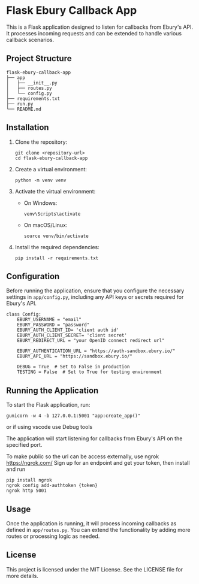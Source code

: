 # Flask Ebury Callback App

This is a Flask application designed to listen for callbacks from Ebury's API. It processes incoming requests and can be extended to handle various callback scenarios.

## Project Structure

```
flask-ebury-callback-app
├── app
│   ├── __init__.py
│   ├── routes.py
│   └── config.py
├── requirements.txt
├── run.py
└── README.md
```

## Installation

1. Clone the repository:
   ```
   git clone <repository-url>
   cd flask-ebury-callback-app
   ```

2. Create a virtual environment:
   ```
   python -m venv venv
   ```

3. Activate the virtual environment:
   - On Windows:
     ```
     venv\Scripts\activate
     ```
   - On macOS/Linux:
     ```
     source venv/bin/activate
     ```

4. Install the required dependencies:
   ```
   pip install -r requirements.txt
   ```

## Configuration

Before running the application, ensure that you configure the necessary settings in `app/config.py`, including any API keys or secrets required for Ebury's API.

```
class Config:
    EBURY_USERNAME = "email"
    EBURY_PASSWORD = "password"
    EBURY_AUTH_CLIENT_ID= 'client auth id'
    EBURY_AUTH_CLIENT_SECRET= 'client secret'
    EBURY_REDIRECT_URL = "your OpenID connect redirect url"

    EBURY_AUTHENTICATION_URL = "https://auth-sandbox.ebury.io/"
    EBURY_API_URL = "https://sandbox.ebury.io/"

    DEBUG = True  # Set to False in production
    TESTING = False  # Set to True for testing environment
```

## Running the Application

To start the Flask application, run:
```
gunicorn -w 4 -b 127.0.0.1:5001 "app:create_app()"
```
or if using vscode use Debug tools

The application will start listening for callbacks from Ebury's API on the specified port.

To make public so the url can be access externally, use ngrok https://ngrok.com/
Sign up for an endpoint and get your token, then install and run 

```
pip install ngrok
ngrok config add-authtoken {token}
ngrok http 5001
```
## Usage

Once the application is running, it will process incoming callbacks as defined in `app/routes.py`. You can extend the functionality by adding more routes or processing logic as needed.

## License

This project is licensed under the MIT License. See the LICENSE file for more details.